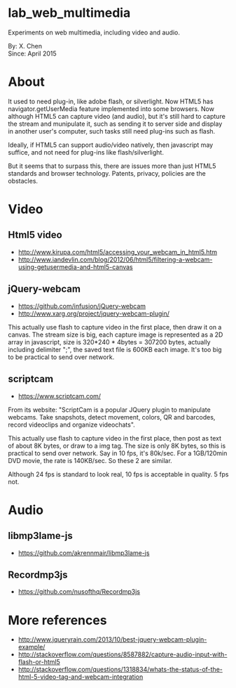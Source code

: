 # lab_web_multimedia
Experiments on web multimedia, including video and audio.

By: X. Chen  
Since: April 2015


About
========

It used to need plug-in, like adobe flash, or silverlight. Now HTML5 has navigator.getUserMedia feature implemented into some browsers. Now although HTML5 can capture video (and audio), but it's still hard to capture the stream and munipulate it, such as sending it to server side and display in another user's computer, such tasks still need plug-ins such as flash.

Ideally, if HTML5 can support audio/video natively, then javascript may suffice, and not need for plug-ins like flash/silverlight.

But it seems that to surpass this, there are issues more than just HTML5 standards and browser technology. Patents, privacy, policies are the obstacles.


Video
========

Html5 video
---------
- http://www.kirupa.com/html5/accessing_your_webcam_in_html5.htm
- http://www.iandevlin.com/blog/2012/06/html5/filtering-a-webcam-using-getusermedia-and-html5-canvas

jQuery-webcam
------
- https://github.com/infusion/jQuery-webcam
- http://www.xarg.org/project/jquery-webcam-plugin/

This actually use flash to capture video in the first place, then draw it on a canvas. The stream size is big, each capture image is represented as a 2D array in javascript, size is 320*240 * 4bytes = 307200 bytes, actually including delimiter ";", the saved text file is 600KB each image. It's too big to be practical to send over network.

scriptcam
-----------
- https://www.scriptcam.com/

From its website: "ScriptCam is a popular JQuery plugin to manipulate webcams. Take snapshots, detect movement, colors, QR and barcodes, record videoclips and organize videochats".

This actually use flash to capture video in the first place, then post as text of about 8K bytes, or draw to a img tag. The size is only 8K bytes, so this is practical to send over network. Say in 10 fps, it's 80k/sec. For a 1GB/120min DVD movie, the rate is 140KB/sec. So these 2 are similar.

Although 24 fps is standard to look real, 10 fps is acceptable in quality. 5 fps not. 


Audio
======

libmp3lame-js
------------
- https://github.com/akrennmair/libmp3lame-js

Recordmp3js
--------
- https://github.com/nusofthq/Recordmp3js


More references
=====================

- http://www.jqueryrain.com/2013/10/best-jquery-webcam-plugin-example/
- http://stackoverflow.com/questions/8587882/capture-audio-input-with-flash-or-html5
- http://stackoverflow.com/questions/1318834/whats-the-status-of-the-html-5-video-tag-and-webcam-integration
